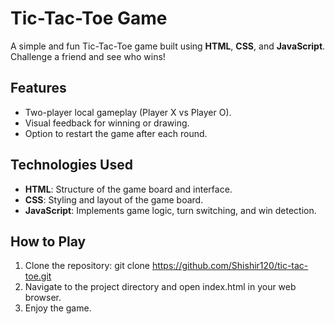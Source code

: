 # Tic-Tac-Toe Game

A simple and fun Tic-Tac-Toe game built using **HTML**, **CSS**, and **JavaScript**. Challenge a friend and see who wins!

## Features

- Two-player local gameplay (Player X vs Player O).
- Visual feedback for winning or drawing.
- Option to restart the game after each round.

## Technologies Used

- **HTML**: Structure of the game board and interface.
- **CSS**: Styling and layout of the game board.
- **JavaScript**: Implements game logic, turn switching, and win detection.

## How to Play

1. Clone the repository:
   git clone https://github.com/Shishir120/tic-tac-toe.git
2. Navigate to the project directory and open index.html in your web browser.
3. Enjoy the game.